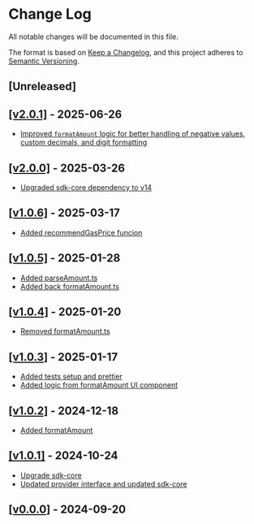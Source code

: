 # Change Log

All notable changes will be documented in this file.

The format is based on [Keep a Changelog](https://keepachangelog.com/en/1.0.0/),
and this project adheres to [Semantic Versioning](https://semver.org/spec/v2.0.0.html).

## [Unreleased]

## [[v2.0.1]](https://github.com/multiversx/mx-sdk-dapp-utils/pull/19) - 2025-06-26

- [Improved `formatAmount` logic for better handling of negative values, custom decimals, and digit formatting](https://github.com/multiversx/mx-sdk-dapp-utils/pull/18)

## [[v2.0.0]](https://github.com/multiversx/mx-sdk-dapp-utils/pull/17) - 2025-03-26

- [Upgraded sdk-core dependency to v14](https://github.com/multiversx/mx-sdk-dapp-utils/pull/16)

## [[v1.0.6]](https://github.com/multiversx/mx-sdk-dapp-utils/pull/15) - 2025-03-17

- [Added recommendGasPrice funcion](https://github.com/multiversx/mx-sdk-dapp-utils/pull/14)

## [[v1.0.5]](https://github.com/multiversx/mx-sdk-dapp-utils/pull/12) - 2025-01-28

- [Added parseAmount.ts](https://github.com/multiversx/mx-sdk-dapp-utils/pull/13)
- [Added back formatAmount.ts](https://github.com/multiversx/mx-sdk-dapp-utils/pull/12)

## [[v1.0.4]](https://github.com/multiversx/mx-sdk-dapp-utils/pull/11) - 2025-01-20

- [Removed formatAmount.ts](https://github.com/multiversx/mx-sdk-dapp-utils/pull/10)

## [[v1.0.3]](https://github.com/multiversx/mx-sdk-dapp-utils/pull/9) - 2025-01-17

- [Added tests setup and prettier](https://github.com/multiversx/mx-sdk-dapp-utils/pull/8)
- [Added logic from formatAmount UI component](https://github.com/multiversx/mx-sdk-dapp-utils/pull/7)

## [[v1.0.2]](https://github.com/multiversx/mx-sdk-dapp-utils/pull/6) - 2024-12-18

- [Added formatAmount](https://github.com/multiversx/mx-sdk-dapp-utils/pull/5)

## [[v1.0.1]](https://github.com/multiversx/mx-sdk-dapp-utils/pull/4) - 2024-10-24

- [Upgrade sdk-core](https://github.com/multiversx/mx-sdk-dapp-utils/pull/4)
- [Updated provider interface and updated sdk-core](https://github.com/multiversx/mx-sdk-dapp-utils/pull/3)

## [[v0.0.0]](https://github.com/multiversx/mx-sdk-dapp-utils/pull/2) - 2024-09-20
